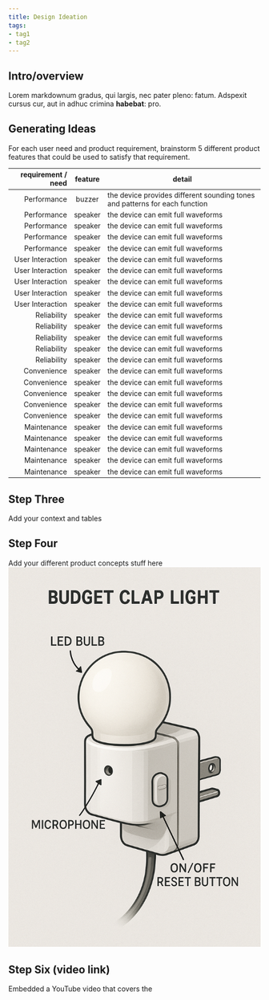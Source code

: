```yaml
---
title: Design Ideation
tags:
- tag1
- tag2
---
```


## Intro/overview

Lorem markdownum gradus, qui largis, nec pater pleno: fatum. Adspexit cursus
cur, aut in adhuc crimina **habebat**: pro.

## Generating Ideas

For each user need and product requirement, brainstorm 5 different product features that could be used to satisfy that requirement.

|                   requirement / need |             feature              | detail                                                                      |
| -----------------------------------: | :------------------------------: | --------------------------------------------------------------------------- |
| Performance |              buzzer              | the device provides different sounding tones and patterns for each function |
| Performance |             speaker              | the device can emit full waveforms                                          |
| Performance |             speaker              | the device can emit full waveforms                                          |
| Performance |             speaker              | the device can emit full waveforms                                          |
| Performance |             speaker              | the device can emit full waveforms                                          |
| User Interaction |             speaker              | the device can emit full waveforms                                          |
| User Interaction |             speaker              | the device can emit full waveforms                                          |
| User Interaction |             speaker              | the device can emit full waveforms                                          |
| User Interaction |             speaker              | the device can emit full waveforms                                          |
| User Interaction |             speaker              | the device can emit full waveforms                                          |
| Reliability |             speaker              | the device can emit full waveforms                                          |
| Reliability |             speaker              | the device can emit full waveforms                                          |
| Reliability |             speaker              | the device can emit full waveforms                                          |
| Reliability |             speaker              | the device can emit full waveforms                                          |
| Reliability |             speaker              | the device can emit full waveforms                                          |
| Convenience |             speaker              | the device can emit full waveforms                                          |
| Convenience |             speaker              | the device can emit full waveforms                                          |
| Convenience |             speaker              | the device can emit full waveforms                                          |
| Convenience |             speaker              | the device can emit full waveforms                                          |
| Convenience |             speaker              | the device can emit full waveforms                                          |
| Maintenance |             speaker              | the device can emit full waveforms                                          |
| Maintenance |             speaker              | the device can emit full waveforms                                          |
| Maintenance |             speaker              | the device can emit full waveforms                                          |
| Maintenance |             speaker              | the device can emit full waveforms                                          |
| Maintenance |             speaker              | the device can emit full waveforms                                          |


## Step Three

Add your context and tables

## Step Four

Add your different product concepts stuff here
![Budget Clap Light](docs/image/ClapLight-mockup.png)

## Step Six (video link)
Embedded a YouTube video that covers the 
